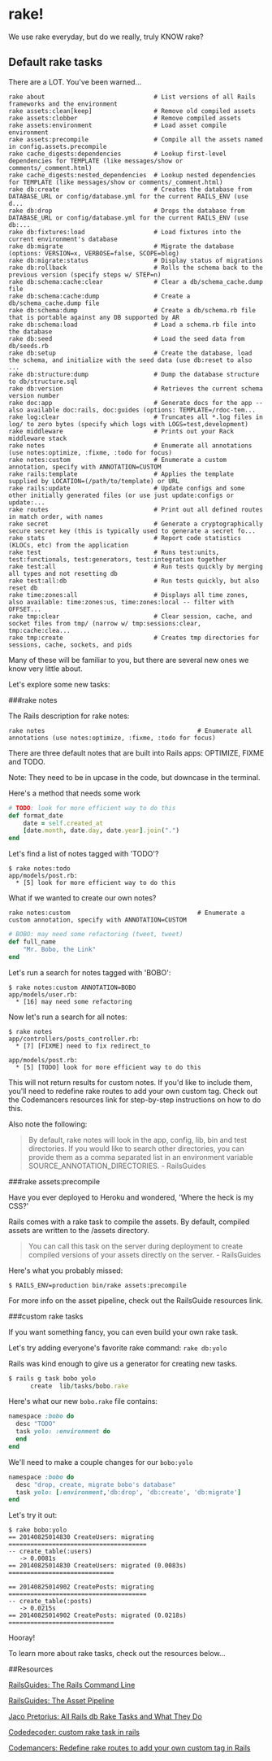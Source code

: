 # rake! 

We use rake everyday, but do we really, truly KNOW rake? 

## Default rake tasks

There are a LOT. You've been warned...


```
rake about                              # List versions of all Rails frameworks and the environment
rake assets:clean[keep]                 # Remove old compiled assets
rake assets:clobber                     # Remove compiled assets
rake assets:environment                 # Load asset compile environment
rake assets:precompile                  # Compile all the assets named in config.assets.precompile
rake cache_digests:dependencies         # Lookup first-level dependencies for TEMPLATE (like messages/show or comments/_comment.html)
rake cache_digests:nested_dependencies  # Lookup nested dependencies for TEMPLATE (like messages/show or comments/_comment.html)
rake db:create                          # Creates the database from DATABASE_URL or config/database.yml for the current RAILS_ENV (use d...
rake db:drop                            # Drops the database from DATABASE_URL or config/database.yml for the current RAILS_ENV (use db:...
rake db:fixtures:load                   # Load fixtures into the current environment's database
rake db:migrate                         # Migrate the database (options: VERSION=x, VERBOSE=false, SCOPE=blog)
rake db:migrate:status                  # Display status of migrations
rake db:rollback                        # Rolls the schema back to the previous version (specify steps w/ STEP=n)
rake db:schema:cache:clear              # Clear a db/schema_cache.dump file
rake db:schema:cache:dump               # Create a db/schema_cache.dump file
rake db:schema:dump                     # Create a db/schema.rb file that is portable against any DB supported by AR
rake db:schema:load                     # Load a schema.rb file into the database
rake db:seed                            # Load the seed data from db/seeds.rb
rake db:setup                           # Create the database, load the schema, and initialize with the seed data (use db:reset to also ...
rake db:structure:dump                  # Dump the database structure to db/structure.sql
rake db:version                         # Retrieves the current schema version number
rake doc:app                            # Generate docs for the app -- also available doc:rails, doc:guides (options: TEMPLATE=/rdoc-tem...
rake log:clear                          # Truncates all *.log files in log/ to zero bytes (specify which logs with LOGS=test,development)
rake middleware                         # Prints out your Rack middleware stack
rake notes                              # Enumerate all annotations (use notes:optimize, :fixme, :todo for focus)
rake notes:custom                       # Enumerate a custom annotation, specify with ANNOTATION=CUSTOM
rake rails:template                     # Applies the template supplied by LOCATION=(/path/to/template) or URL
rake rails:update                       # Update configs and some other initially generated files (or use just update:configs or update:...
rake routes                             # Print out all defined routes in match order, with names
rake secret                             # Generate a cryptographically secure secret key (this is typically used to generate a secret fo...
rake stats                              # Report code statistics (KLOCs, etc) from the application
rake test                               # Runs test:units, test:functionals, test:generators, test:integration together
rake test:all                           # Run tests quickly by merging all types and not resetting db
rake test:all:db                        # Run tests quickly, but also reset db
rake time:zones:all                     # Displays all time zones, also available: time:zones:us, time:zones:local -- filter with OFFSET...
rake tmp:clear                          # Clear session, cache, and socket files from tmp/ (narrow w/ tmp:sessions:clear, tmp:cache:clea...
rake tmp:create                         # Creates tmp directories for sessions, cache, sockets, and pids
```

Many of these will be familiar to you, but there are several new ones we know very little about. 

Let's explore some new tasks: 

###rake notes

The Rails description for rake notes:

```rake notes                                          # Enumerate all annotations (use notes:optimize, :fixme, :todo for focus)```

There are three default notes that are built into Rails apps: OPTIMIZE, FIXME and TODO. 

Note: They need to be in upcase in the code, but downcase in the terminal.

Here's a method that needs some work

```Ruby
# TODO: look for more efficient way to do this
def format_date
	date = self.created_at
	[date.month, date.day, date.year].join(".")
end
```

Let's find a list of notes tagged with 'TODO'?

```
$ rake notes:todo
app/models/post.rb:
  * [5] look for more efficient way to do this
```

What if we wanted to create our own notes? 

```rake notes:custom                                   # Enumerate a custom annotation, specify with ANNOTATION=CUSTOM```

```Ruby
# BOBO: may need some refactoring (tweet, tweet)
def full_name
	"Mr. Bobo, the Link"
end
```

Let's run a search for notes tagged with 'BOBO':

```
$ rake notes:custom ANNOTATION=BOBO
app/models/user.rb:
  * [16] may need some refactoring
```

Now let's run a search for all notes:

```
$ rake notes
app/controllers/posts_controller.rb:
  * [7] [FIXME] need to fix redirect_to

app/models/post.rb:
  * [5] [TODO] look for more efficient way to do this
 ```

This will not return results for custom notes. If you'd like to include them, you'll need to redefine rake routes to add your own custom tag. Check out the Codemancers resources link for step-by-step instructions on how to do this. 

Also note the following: 

>By default, rake notes will look in the app, config, lib, bin and test directories. If you would like to search other directories, you can provide them as a comma separated list in an environment variable SOURCE_ANNOTATION_DIRECTORIES.  - RailsGuides

###rake assets:precompile

Have you ever deployed to Heroku and wondered, 'Where the heck is my CSS?'

Rails comes with a rake task to compile the assets. By default, compiled assets are written to the /assets directory.  

>You can call this task on the server during deployment to create compiled versions of your assets directly on the server.  - RailsGuides

Here's what you probably missed: 

```$ RAILS_ENV=production bin/rake assets:precompile```

For more info on the asset pipeline, check out the RailsGuide resources link. 


###custom rake tasks

If you want something fancy, you can even build your own rake task.

Let's try adding everyone's favorite rake command: `rake db:yolo`

Rails was kind enough to give us a generator for creating new tasks.

```Ruby
$ rails g task bobo yolo
      create  lib/tasks/bobo.rake
```

Here's what our new `bobo.rake` file contains:

```Ruby
namespace :bobo do
  desc "TODO"
  task yolo: :environment do
  end
end
```

We'll need to make a couple changes for our `bobo:yolo`

```Ruby
namespace :bobo do
  desc "drop, create, migrate bobo's database"
  task yolo: [:environment,'db:drop', 'db:create', 'db:migrate']
end
```

Let's try it out:

```
$ rake bobo:yolo
== 20140825014830 CreateUsers: migrating ======================================
-- create_table(:users)
   -> 0.0081s
== 20140825014830 CreateUsers: migrated (0.0083s) =============================

== 20140825014902 CreatePosts: migrating ======================================
-- create_table(:posts)
   -> 0.0215s
== 20140825014902 CreatePosts: migrated (0.0218s) =============================

```

Hooray!

To learn more about rake tasks, check out the resources below...

##Resources

[RailsGuides: The Rails Command Line](http://guides.rubyonrails.org/command_line.html#rake)

[RailsGuides: The Asset Pipeline](http://guides.rubyonrails.org/asset_pipeline.html)

[Jaco Pretorius: All Rails db Rake Tasks and What They Do](http://www.jacopretorius.net/2014/02/all-rails-db-rake-tasks-and-what-they-do.html)

[Codedecoder: custom rake task in rails](http://codedecoder.wordpress.com/2013/05/03/custom-rake-task-in-rails/)

[Codemancers: Redefine rake routes to add your own custom tag in Rails](http://crypt.codemancers.com/posts/2013-07-12-redefine-rake-routes-to-add-your-own-custom-tag-in-Rails/)
